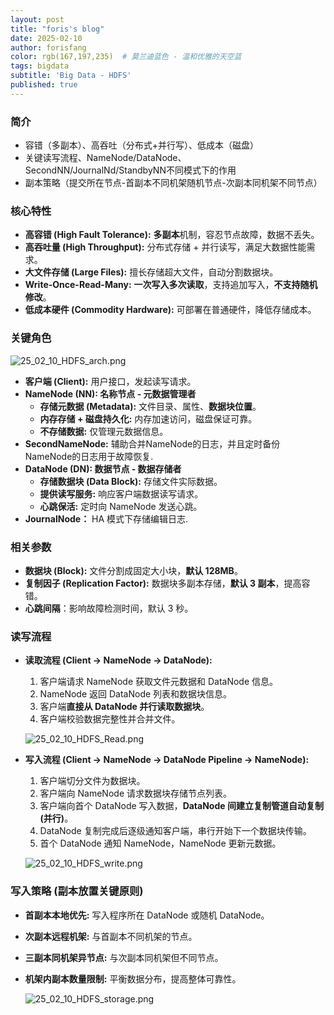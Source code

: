 ```yaml
---
layout: post
title: "foris's blog"
date: 2025-02-10
author: forisfang 
color: rgb(167,197,235)  # 莫兰迪蓝色 - 温和优雅的天空蓝
tags: bigdata 
subtitle: 'Big Data - HDFS'
published: true
---
```


### 简介
*   容错（多副本）、高吞吐（分布式+并行写）、低成本（磁盘）
*   关键读写流程、NameNode/DataNode、SecondNN/JournalNd/StandbyNN不同模式下的作用
*   副本策略（提交所在节点-首副本不同机架随机节点-次副本同机架不同节点）


### 核心特性
*   **高容错 (High Fault Tolerance):**  **多副本**机制，容忍节点故障，数据不丢失。
*   **高吞吐量 (High Throughput):**  分布式存储 + 并行读写，满足大数据性能需求。
*   **大文件存储 (Large Files):**  擅长存储超大文件，自动分割数据块。
*   **Write-Once-Read-Many:**  **一次写入多次读取**，支持追加写入，**不支持随机修改**。
*   **低成本硬件 (Commodity Hardware):**  可部署在普通硬件，降低存储成本。


### 关键角色
    
![25_02_10_HDFS_arch.png](../../../assets/202502/25_02_10_HDFS_arch.png)

*   **客户端 (Client):**  用户接口，发起读写请求。
*   **NameNode (NN): 名称节点 - 元数据管理者**
    *   **存储元数据 (Metadata):** 文件目录、属性、**数据块位置**。
    *   **内存存储 + 磁盘持久化:**  内存加速访问，磁盘保证可靠。
    *   **不存储数据:**  仅管理元数据信息。
*   **SecondNameNode:** 辅助合并NameNode的日志，并且定时备份NameNode的日志用于故障恢复.
*   **DataNode (DN): 数据节点 - 数据存储者**
    *   **存储数据块 (Data Block):**  存储文件实际数据。
    *   **提供读写服务:**  响应客户端数据读写请求。
    *   **心跳保活:**  定时向 NameNode 发送心跳。
*   **JournalNode：** HA 模式下存储编辑日志.


### 相关参数 
*   **数据块 (Block):**  文件分割成固定大小块，**默认 128MB**。
*   **复制因子 (Replication Factor):**  数据块多副本存储，**默认 3 副本**，提高容错。
*   **心跳间隔**：影响故障检测时间，默认 3 秒。


### 读写流程 
*   **读取流程 (Client -> NameNode -> DataNode):**
    1.  客户端请求 NameNode 获取文件元数据和 DataNode 信息。
    2.  NameNode 返回 DataNode 列表和数据块信息。
    3.  客户端**直接从 DataNode 并行读取数据块**。
    4.  客户端校验数据完整性并合并文件。

    ![25_02_10_HDFS_Read.png](../../../assets/202502/25_02_10_HDFS_Read.png)

*   **写入流程 (Client -> NameNode -> DataNode Pipeline -> NameNode):**
    1.  客户端切分文件为数据块。
    2.  客户端向 NameNode 请求数据块存储节点列表。
    3.  客户端向首个 DataNode 写入数据，**DataNode 间建立复制管道自动复制(并行)**。
    4.  DataNode 复制完成后逐级通知客户端，串行开始下一个数据块传输。
    5.  首个 DataNode 通知 NameNode，NameNode 更新元数据。

    ![25_02_10_HDFS_write.png](../../../assets/202502/25_02_10_HDFS_write.png)


### 写入策略 (副本放置关键原则)
*   **首副本本地优先:** 写入程序所在 DataNode 或随机 DataNode。
*   **次副本远程机架:**  与首副本不同机架的节点。
*   **三副本同机架异节点:** 与次副本同机架但不同节点。
*   **机架内副本数量限制:**  平衡数据分布，提高整体可靠性。

    ![25_02_10_HDFS_storage.png](../../../assets/202502/25_02_10_HDFS_storage.png)
